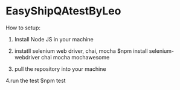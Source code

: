 # EasyShipQAtestByLeo

How to setup:

1. Install Node JS in your machine

2. instatll selenium web driver, chai, mocha
$npm install selenium-webdriver chai mocha mochawesome

3. pull the repository into your machine


4.run the test
$npm test
